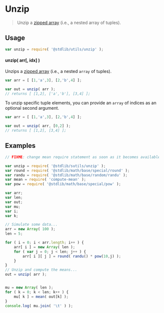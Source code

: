 # Unzip

> Unzip a [zipped array][@stdlib/utils/zip] (i.e., a nested array of tuples).


<section class="intro">

</section>

<!-- /.intro -->


<section class="usage">

## Usage

``` javascript
var unzip = require( '@stdlib/utils/unzip' );
```

#### unzip( arr\[, idx\] )

Unzips a [zipped array][@stdlib/utils/zip] (i.e., a nested `array` of tuples).

``` javascript
var arr = [ [1,'a',3], [2,'b',4] ];

var out = unzip( arr );
// returns [ [1,2], ['a','b'], [3,4] ];
```

To unzip specific tuple elements, you can provide an `array` of indices as an optional second argument.

``` javascript
var arr = [ [1,'a',3], [2,'b',4] ];

var out = unzip( arr, [0,2] );
// returns [ [1,2], [3,4] ];
```

</section>

<!-- /.usage -->


<section class="examples">

## Examples

``` javascript
// FIXME: change mean require statement as soon as it becomes available...

var unzip = require( '@stdlib/sutils/unzip' );
var round = require( '@stdlib/math/base/special/round' );
var randu = require( '@stdlib/math/base/random/randu' );
var mean = require( 'compute-mean' );
var pow = require( '@stdlib/math/base/special/pow' );

var arr;
var len;
var out;
var mu;
var i;
var k;

// Simulate some data...
arr = new Array( 100 );
len = 5;

for ( i = 0; i < arr.length; i++ ) {
    arr[ i ] = new Array( len );
    for ( var j = 0; j < len; j++ ) {
        arr[ i ][ j ] = round( randu() * pow(10,j) );
    }
}
// Unzip and compute the means...
out = unzip( arr );


mu = new Array( len );
for ( k = 0; k < len; k++ ) {
    mu[ k ] = mean( out[k] );
}
console.log( mu.join( '\t' ) );
```

</section>

<!-- /.examples -->


<section class="links">

[@stdlib/utils/zip]: https://github.com/stdlib-js/stdlib

</section>

<!-- /.links -->
